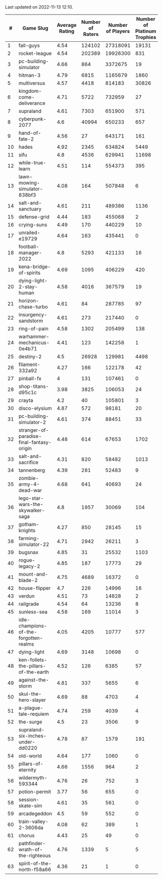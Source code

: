 Last updated on 2022-11-13 12:10.


|#|Game Slug|Average Rating|Number of Raters|Number of Players|Number of Platinum Trophies|Max Rarity (%)|
|---|---|---|---|---|---|---|
|1|fall-guys|4.54|124102|27318091|19131|3|
|2|rocket-league|4.54|202389|19926300|831|75|
|3|pc-building-simulator|4.66|864|3372675|19|48|
|4|hitman-3|4.79|6815|1165679|1860|48|
|5|multiversus|4.57|4418|814183|30826|79|
|6|kingdom-come-deliverance|4.71|5722|732959|27|30|
|7|supraland|4.61|7303|651900|571|99|
|8|cyberpunk-2077|4.6|40994|650233|657|62|
|9|hand-of-fate-2|4.56|27|643171|161|72|
|10|hades|4.92|2345|634824|5449|89|
|11|sifu|4.8|4536|629941|11698|96|
|12|while-true-learn|4.51|114|554373|395|93|
|13|lawn-mowing-simulator-838bf3|4.08|164|507848|6|88|
|14|salt-and-sanctuary|4.61|211|489386|1136|83|
|15|defense-grid|4.44|183|455068|2|80|
|16|crying-suns|4.49|170|440229|10|65|
|17|unrailed-e19729|4.64|163|435441|0|2|
|18|football-manager-2022|4.8|5293|421133|16|49|
|19|kena-bridge-of-spirits|4.69|1095|406229|420|94|
|20|dying-light-2-stay-human|4.58|4016|367579|19|0.3|
|21|horizon-chase-turbo|4.61|84|287785|97|83|
|22|insurgency-sandstorm|4.61|273|217440|0|6|
|23|ring-of-pain|4.58|1302|205499|138|97|
|24|warhammer-mechanicus-0e4b71|4.41|123|142258|1|24|
|25|destiny-2|4.5|26928|129981|4498|96|
|26|filament-332a92|4.27|166|122178|42|93|
|27|pinball-fx|4|131|107461|0|86|
|28|shop-titans-d95c1c|3.98|3825|106053|24|98|
|29|crayta|4.2|40|105801|3|23|
|30|disco-elysium|4.87|572|98181|20|28|
|31|pc-building-simulator-2|4.61|374|88451|33|75|
|32|stranger-of-paradise-final-fantasy-origin|4.48|614|67653|1702|98|
|33|salt-and-sacrifice|4.31|820|58482|1013|91|
|34|tannenberg|4.39|281|52483|9|84|
|35|zombie-army-4-dead-war|4.68|641|40693|24|66|
|36|lego-star-wars-the-skywalker-saga|4.8|1957|30069|104|98|
|37|gotham-knights|4.27|850|28145|15|34|
|38|farming-simulator-22|4.71|2942|26211|3|81|
|39|bugsnax|4.85|31|25532|1103|97|
|40|rogue-legacy-2|4.85|187|17773|29|0.5|
|41|mount-and-blade-2|4.75|4689|16372|0|28|
|42|house-flipper|4.7|226|14996|16|93|
|43|verdun|4.51|73|14828|2|71|
|44|railgrade|4.54|64|13236|8|98|
|45|sunless-sea|4.58|169|11014|3|37|
|46|idle-champions-of-the-forgotten-realms|4.05|4205|10777|577|6|
|47|dying-light|4.69|3148|10698|0|97|
|48|ken-follets-the-pillars-of-the-earth|4.52|126|6385|57|51|
|49|against-the-storm|4.81|337|5655|6|19|
|50|skul-the-hero-slayer|4.69|88|4703|4|96|
|51|a-plague-tale-requiem|4.74|259|4039|4|92|
|52|the-surge|4.5|23|3506|9|94|
|53|supraland-six-inches-under-dd0220|4.78|87|1579|191|99|
|54|old-world|4.64|177|1060|0|88|
|55|pillars-of-eternity|4.66|1556|964|2|79|
|56|wildermyth-593344|4.76|26|752|3|90|
|57|potion-permit|3.77|56|655|0|98|
|58|session-skate-sim|4.61|35|561|0|26|
|59|arcadegeddon|4.5|59|552|0|94|
|60|train-valley-2-3606da|4.08|62|389|1|89|
|61|chorus|4.43|25|49|0|88|
|62|pathfinder-wrath-of-the-righteous|4.76|1339|5|5|0.2|
|63|spirit-of-the-north-f58a66|4.36|21|1|0|100|
